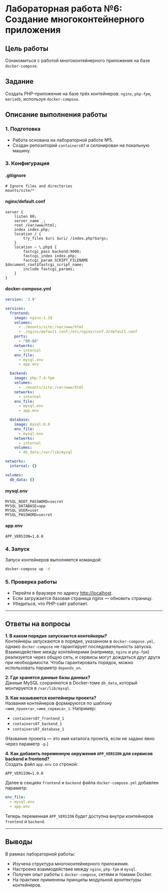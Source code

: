 # Лабораторная работа №6: Создание многоконтейнерного приложения

## Цель работы
Ознакомиться с работой многоконтейнерного приложения на базе `docker-compose`.

## Задание
Создать PHP-приложение на базе трёх контейнеров: `nginx`, `php-fpm`, `mariadb`, используя `docker-compose`.

## Описание выполнения работы

### 1. Подготовка
- Работа основана на лабораторной работе №5.
- Создан репозиторий `containers07` и склонирован на локальную машину.

### 3. Конфигурация

#### .gitignore
```gitignore
# Ignore files and directories
mounts/site/*
```

#### nginx/default.conf
```nginx
server {
    listen 80;
    server_name _;
    root /var/www/html;
    index index.php;
    location / {
        try_files $uri $uri/ /index.php?$args;
    }
    location ~ \.php$ {
        fastcgi_pass backend:9000;
        fastcgi_index index.php;
        fastcgi_param SCRIPT_FILENAME $document_root$fastcgi_script_name;
        include fastcgi_params;
    }
}
```

#### docker-compose.yml
```yaml
version: '3.9'

services:
  frontend:
    image: nginx:1.19
    volumes:
      - ./mounts/site:/var/www/html
      - ./nginx/default.conf:/etc/nginx/conf.d/default.conf
    ports:
      - "80:80"
    networks:
      - internal
    env_file:
      - mysql.env
      - app.env

  backend:
    image: php:7.4-fpm
    volumes:
      - ./mounts/site:/var/www/html
    networks:
      - internal
    env_file:
      - mysql.env
      - app.env

  database:
    image: mysql:8.0
    env_file:
      - mysql.env
    networks:
      - internal
    volumes:
      - db_data:/var/lib/mysql

networks:
  internal: {}

volumes:
  db_data: {}
```

#### mysql.env
```env
MYSQL_ROOT_PASSWORD=secret
MYSQL_DATABASE=app
MYSQL_USER=user
MYSQL_PASSWORD=secret
```

#### app.env
```env
APP_VERSION=1.0.0
```

### 4. Запуск
Запуск контейнеров выполняется командой:
```bash
docker-compose up -d
```

### 5. Проверка работы
- Перейти в браузере по адресу [http://localhost](http://localhost).
- Если загружается базовая страница nginx — обновить страницу.
- Убедиться, что PHP-сайт работает.

---

## Ответы на вопросы

**1. В каком порядке запускаются контейнеры?**  
Контейнеры запускаются в порядке, указанном в `docker-compose.yml`, однако `docker-compose` не гарантирует последовательность запуска. Взаимодействие между контейнерами (например, `nginx` и `php-fpm`) реализуется через общую сеть, и сервисы могут дождаться друг друга при необходимости. Чтобы гарантировать порядок, можно использовать параметр `depends_on`.

**2. Где хранятся данные базы данных?**  
Данные MySQL сохраняются в Docker-томе `db_data`, который монтируется в `/var/lib/mysql`.

**3. Как называются контейнеры проекта?**  
Названия контейнеров формируются по шаблону `<имя_проекта>_<имя_сервиса>_1`. Например:
- `containers07_frontend_1`
- `containers07_backend_1`
- `containers07_database_1`

(Название проекта — это имя каталога проекта, если не задано явно через параметр `-p`.)

**4. Как добавить переменную окружения `APP_VERSION` для сервисов backend и frontend?**  
Создать файл `app.env` со строкой:
```env
APP_VERSION=1.0.0
```
Далее в секциях `frontend` и `backend` файла `docker-compose.yml` добавлен параметр:
```yaml
env_file:
  - mysql.env
  - app.env
```
Теперь переменная `APP_VERSION` будет доступна внутри контейнеров `frontend` и `backend`.

---

## Выводы
В рамках лабораторной работы:
- Изучена структура многоконтейнерного приложения.
- Настроено взаимодействие между `nginx`, `php-fpm` и `mysql`.
- Получен опыт работы с `docker-compose`, сетями и томами Docker.
- На практике применены принципы модульной архитектуры контейнеров.
```
